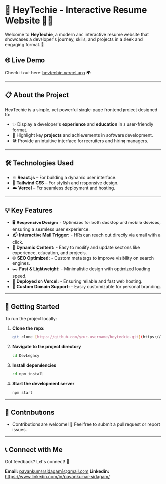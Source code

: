 # 🚀 **HeyTechie - Interactive Resume Website** 👨‍💻

Welcome to **HeyTechie**, a modern and interactive resume website that showcases a developer's journey, skills, and projects in a sleek and engaging format. 🌟

## 🌐 **Live Demo**
Check it out here: [heytechie.vercel.app](https://heytechie.vercel.app) 🌍

---

## 📋 **About the Project**
HeyTechie is a simple, yet powerful single-page frontend project designed to:

- ✨ Display a developer's **experience** and **education** in a user-friendly format.
- 💼 Highlight key **projects** and achievements in software development.
- 🛠️ Provide an intuitive interface for recruiters and hiring managers.

---

## 🛠 **Technologies Used**
- ⚛️ **React.js** – For building a dynamic user interface.
- 🎨 **Tailwind CSS** – For stylish and responsive design.
- ☁️ **Vercel** – For seamless deployment and hosting.

---

## 💡 Key Features

- 🖥️ **Responsive Design:** - Optimized for both desktop and mobile devices, ensuring a seamless user experience.
- 📬 **Interactive Mail Trigger:** - HRs can reach out directly via email with a click.
- 📜 **Dynamic Content:** - Easy to modify and update sections like experience, education, and projects.
- 🌐 **SEO Optimized:** - Custom meta tags to improve visibility on search engines.
- 🏎️ **Fast & Lightweight:** - Minimalistic design with optimized loading speed.
- 🔗 **Deployed on Vercel:** - Ensuring reliable and fast web hosting.
- 🎯 **Custom Domain Support:** - Easily customizable for personal branding.

---

## 🏃 Getting Started

To run the project locally:

1. **Clone the repo:**
   ```bash
   git clone [https://github.com/your-username/heytechie.git](https://github.com/pavankumarsidagam/DevLegacy.git)
2. **Navigate to the project directory**
   ```bash
   cd DevLegacy
3. **Install dependencies**
   ```bash
   cd npm install
4. **Start the development server**
   ```bash
   npm start

---

## 🤝 Contributions
- Contributions are welcome! 🫶 Feel free to submit a pull request or report issues.

---

## 📞 Connect with Me
Got feedback? Let's connect! 📧

**Email:** pavankumarsidagam1@gmail.com
**Linkedin:** https://www.linkedin.com/in/pavankumar-sidagam/

